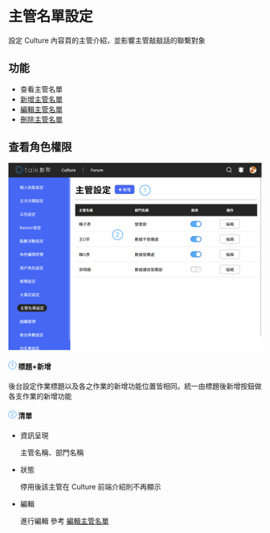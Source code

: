# 主管名單設定

設定 Culture 內容頁的主管介紹，並影響主管敲敲話的聯繫對象

## 功能

- 查看主管名單
- [新增主管名單](./addmanger.md)
- [編輯主管名單](./addmanger.md)
- [刪除主管名單](./addmanger.md)

## 查看角色權限

![](../../.gitbook/assets/主管設定.png)

#### ![編號 1](../../.gitbook/assets/1.png) 標題+新增

後台設定作業標題以及各之作業的新增功能位置皆相同。統一由標題後新增按鈕做各支作業的新增功能

#### ![編號 2](../../.gitbook/assets/2.png) 清單

- 資訊呈現

  主管名稱、部門名稱

- 狀態

  停用後該主管在 Culture 前端介紹則不再顯示

- 編輯

  進行編輯 參考 [編輯主管名單](./addmanger.md)
